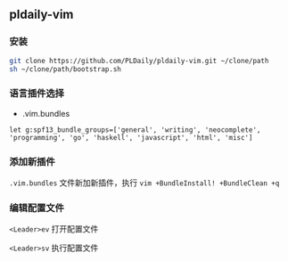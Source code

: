 ## pldaily-vim

### 安装


```bash
git clone https://github.com/PLDaily/pldaily-vim.git ~/clone/path
sh ~/clone/path/bootstrap.sh
```

### 语言插件选择

- .vim.bundles


```vim
let g:spf13_bundle_groups=['general', 'writing', 'neocomplete', 'programming', 'go', 'haskell', 'javascript', 'html', 'misc']
```

### 添加新插件

`.vim.bundles` 文件新加新插件，执行 `vim +BundleInstall! +BundleClean +q`

### 编辑配置文件

`<Leader>ev`  打开配置文件

`<Leader>sv`  执行配置文件
